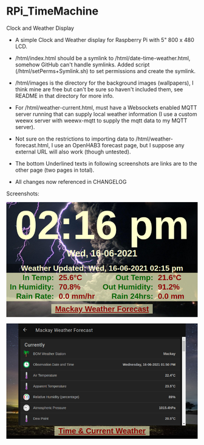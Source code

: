 # RPi_TimeMachine
Clock and Weather Display

- A simple Clock and Weather display for Raspberry Pi with 5" 800 x 480 LCD.

- /html/index.html should be a symlink to /html/date-time-weather.html, somehow GitHub can't handle symlinks. Added script (/html/setPerms+Symlink.sh) to set permissions and create the symlink.

- /html/images is the directory for the background images (wallpapers), I think mine are free but can't be sure so haven't included them, see README in that directory for more info.

- For /html/weather-current.html, must have a Websockets enabled MQTT server running that can supply local weather information (I use a custom weewx server with weewx-mqtt to supply the mqtt data to my MQTT server).

- Not sure on the restrictions to importing data to /html/weather-forecast.html, I use an OpenHAB3 forecast page, but I suppose any external URL will also work (though untested).

- The bottom Underlined texts in following screenshots are links are to the other page (two pages in total).

- All changes now referenced in CHANGELOG


Screenshots:

![Main Display](TimeMachine_210616_141601_800x480.png)



![Weather Forecast](TimeMachine_210616_141623_800x480.png)

